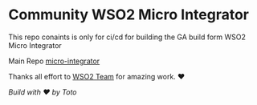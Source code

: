 # Community WSO2 Micro Integrator

This repo conaints is only for ci/cd for building the GA build form WSO2 Micro Integrator

Main Repo [micro-integrator](https://github.com/wso2/micro-integrator)

Thanks all effort to [WSO2 Team](https://wso2.com/) for amazing work. ❤️

*Build with ❤️ by Toto*